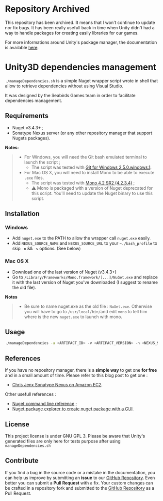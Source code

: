 # Repository Archived

This repository has been archived. It means that I won't continue to update nor fix bugs.
It has been really usefull back in time when Unity didn't had a way to handle packages for creating easily libraries for our games.

For more informations around Unity's package manager, the documentation is available [here](https://docs.unity3d.com/Manual/upm-ui.html).

# Unity3D dependencies management

`./manageDependencies.sh` is a simple Nuget wrapper script wrote in shell that allow to retrieve dependencies without using Visual Studio.

It was designed by the Seabirds Games team in order to facilitate dependencies management.

## Requirements

* Nuget v3.4.3+ ;
* Sonatype Nexus server (or any other repository manager that support Nugets packages).

**Notes:**
> * For Windows, you will need the Git bash emulated terminal to launch the script ;
>   - The script was tested with [Git for Windows 2.5.0.windows.1](https://git-scm.com/downloads).
> * For Mac OS X, you will need to install Mono to be able to execute `.exe` files.
>   - The script was tested with [Mono 4.2 SR2 (4.2.3.4)](http://www.mono-project.com/download/#download-mac) ;
>   - :warning: Mono is packaged with a version of Nuget deprecated for this script. You'll need to update the Nuget binary to use this script.

## Installation

### Windows

* Add `nuget.exe` to the PATH to allow the wrapper call `nuget.exe` easily.
* Add `NEXUS_SOURCE_NAME` and `NEXUS_SOURCE_URL` to your `~./bash_profile` to skip `-n` && `-s` options. (See below)

### Mac OS X

* Download one of the last version of Nuget (v3.4.3+)
* Go to `/Library/Frameworks/Mono.framework/[...]/NuGet.exe` and replace it with the last version of Nuget you've downloaded (I suggest to rename the old file).


**Notes**
> * Be sure to name nuget.exe as the old file : `NuGet.exe`. Otherwise you will have to go to `/usr/local/bin/`and edit `mono` to tell him where is the new `nuget.exe` to launch with mono.

## Usage

```bash
./manageDependencies -a <ARTIFACT_ID> -v <ARTIFACT_VERSION> -n <NEXUS_SOURCE_NAME> -s <NEXUS_SOURCE_URL>
```

## References

If you have no repository manager, there is a **simple way** to get one **for free** and in a small amount of time. Please refer to this blog post to get one : 
  * [Chris Jenx Sonatype Nexus on Amazon EC2](http://chrisjenx.com/sonatype-nexus-aws-ec2/).

Other usefull references :
  * [Nuget command line reference](https://docs.nuget.org/consume/command-line-reference) ;
  * [Nuget package explorer to create nuget package with a GUI](https://docs.nuget.org/create/using-a-gui-to-build-packages).

## License

This project license is under GNU GPL 3. Please be aware that Unity's generated files are only here for tests purpose after using `manageDependencies.sh`

## Contribute

If you find a bug in the source code or a mistake in the documentation, you can help us improve by submitting an **issue** to our [GitHub Repository](https://github.com/MadJlzz/unity3d-dependencies-management/issues). 
Even better you can submit a **Pull Request** with a fix. Your custom changes can be crafted in a repository fork and submitted to the [GitHub Repository](https://github.com/MadJlzz/unity3d-dependencies-management/pulls) as a Pull Request.
